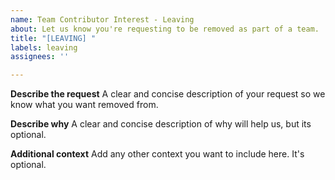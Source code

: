 ```yaml
---
name: Team Contributor Interest - Leaving
about: Let us know you're requesting to be removed as part of a team.
title: "[LEAVING] "
labels: leaving
assignees: ''

---
```


**Describe the request**
A clear and concise description of your request so we know what you want removed from.

**Describe why**
A clear and concise description of why will help us, but its optional.

**Additional context**
Add any other context you want to include here. It's optional.
